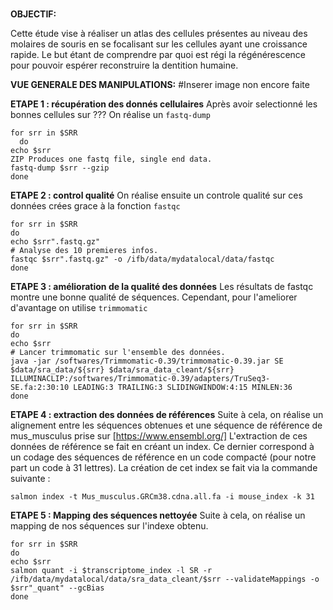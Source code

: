 #
**OBJECTIF:**

Cette étude vise à réaliser un atlas des cellules présentes au niveau des molaires de souris en se focalisant sur les cellules ayant une croissance rapide. Le but étant de comprendre par quoi est régi la régénérescence pour pouvoir espérer reconstruire la dentition humaine. 

**VUE GENERALE DES MANIPULATIONS:**
#Inserer image non encore faite 

**ETAPE 1 : récupération des donnés cellulaires**
Après avoir selectionné les bonnes cellules sur ??? On réalise un `fastq-dump` 
```
for srr in $SRR
  do 
echo $srr 
ZIP Produces one fastq file, single end data.
fastq-dump $srr --gzip
done
```
**ETAPE 2 : control qualité**
On réalise ensuite un controle qualité sur ces données crées grace à la fonction `fastqc`
```
for srr in $SRR
do 
echo $srr".fastq.gz"
# Analyse des 10 premieres infos.
fastqc $srr".fastq.gz" -o /ifb/data/mydatalocal/data/fastqc
done
```

**ETAPE 3 : amélioration de la qualité des données**
Les résultats de fastqc montre une bonne qualité de séquences. Cependant, pour l'ameliorer d'avantage on utilise `trimmomatic`
```
for srr in $SRR
do 
echo $srr
# Lancer trimmomatic sur l'ensemble des données.
java -jar /softwares/Trimmomatic-0.39/trimmomatic-0.39.jar SE $data/sra_data/${srr} $data/sra_data_cleant/${srr} ILLUMINACLIP:/softwares/Trimmomatic-0.39/adapters/TruSeq3-SE.fa:2:30:10 LEADING:3 TRAILING:3 SLIDINGWINDOW:4:15 MINLEN:36
done
```
**ETAPE 4 : extraction des données de références**
Suite à cela, on réalise un alignement entre les séquences obtenues et une séquence de référence de mus_musculus prise sur [https://www.ensembl.org/] 
L'extraction de ces données de référence se fait en créant un index. Ce dernier correspond à un codage des séquences de référence en un code compacté (pour notre part un code à 31 lettres). La création de cet index se fait via la commande suivante : 
```
salmon index -t Mus_musculus.GRCm38.cdna.all.fa -i mouse_index -k 31
```
**ETAPE 5 : Mapping des séquences nettoyée**
Suite à cela, on réalise un mapping de nos séquences sur l'indexe obtenu.
```
for srr in $SRR
do
echo $srr
salmon quant -i $transcriptome_index -l SR -r /ifb/data/mydatalocal/data/sra_data_cleant/$srr --validateMappings -o $srr"_quant" --gcBias
done
```

